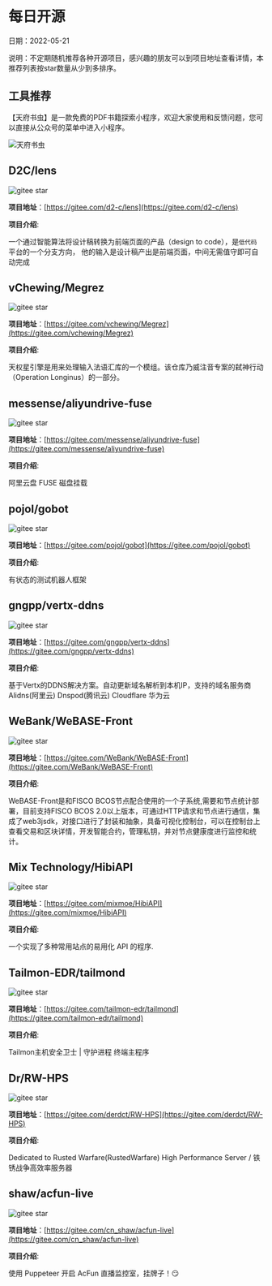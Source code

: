 # 每日开源

日期：2022-05-21

说明：不定期随机推荐各种开源项目，感兴趣的朋友可以到项目地址查看详情，本推荐列表按star数量从少到多排序。




## 工具推荐 

【天府书虫】是一款免费的PDF书籍探索小程序，欢迎大家使用和反馈问题，您可以直接从公众号的菜单中进入小程序。

![天府书虫](https://docs.imjcker.com/_media/mini.jpg)

## D2C/lens
<img src="https://gitee.com/d2-c/lens/badge/star.svg?theme=white" alt="gitee star"> 

**项目地址**：[https://gitee.com/d2-c/lens](https://gitee.com/d2-c/lens)

**项目介绍**:  

 一个通过智能算法将设计稿转换为前端页面的产品（design to code），是`低代码`平台的一个分支方向， 他的输入是设计稿产出是前端页面，中间无需值守即可自动完成 



## vChewing/Megrez
<img src="https://gitee.com/vchewing/Megrez/badge/star.svg?theme=white" alt="gitee star"> 

**项目地址**：[https://gitee.com/vchewing/Megrez](https://gitee.com/vchewing/Megrez)

**项目介绍**:  

 天权星引擎是用来处理输入法语汇库的一个模组。该仓库乃威注音专案的弑神行动（Operation Longinus）的一部分。 



## messense/aliyundrive-fuse
<img src="https://gitee.com/messense/aliyundrive-fuse/badge/star.svg?theme=white" alt="gitee star"> 

**项目地址**：[https://gitee.com/messense/aliyundrive-fuse](https://gitee.com/messense/aliyundrive-fuse)

**项目介绍**:  

 阿里云盘 FUSE 磁盘挂载 



## pojol/gobot
<img src="https://gitee.com/pojol/gobot/badge/star.svg?theme=white" alt="gitee star"> 

**项目地址**：[https://gitee.com/pojol/gobot](https://gitee.com/pojol/gobot)

**项目介绍**:  

 有状态的测试机器人框架 



## gngpp/vertx-ddns
<img src="https://gitee.com/gngpp/vertx-ddns/badge/star.svg?theme=white" alt="gitee star"> 

**项目地址**：[https://gitee.com/gngpp/vertx-ddns](https://gitee.com/gngpp/vertx-ddns)

**项目介绍**:  

 基于Vertx的DDNS解决方案。自动更新域名解析到本机IP，支持的域名服务商 Alidns(阿里云) Dnspod(腾讯云) Cloudflare 华为云 



## WeBank/WeBASE-Front
<img src="https://gitee.com/WeBank/WeBASE-Front/badge/star.svg?theme=white" alt="gitee star"> 

**项目地址**：[https://gitee.com/WeBank/WeBASE-Front](https://gitee.com/WeBank/WeBASE-Front)

**项目介绍**:  

 WeBASE-Front是和FISCO BCOS节点配合使用的一个子系统,需要和节点统计部署，目前支持FISCO BCOS 2.0以上版本，可通过HTTP请求和节点进行通信，集成了web3jsdk，对接口进行了封装和抽象，具备可视化控制台，可以在控制台上查看交易和区块详情，开发智能合约，管理私钥，并对节点健康度进行监控和统计。 



## Mix Technology/HibiAPI
<img src="https://gitee.com/mixmoe/HibiAPI/badge/star.svg?theme=white" alt="gitee star"> 

**项目地址**：[https://gitee.com/mixmoe/HibiAPI](https://gitee.com/mixmoe/HibiAPI)

**项目介绍**:  

 一个实现了多种常用站点的易用化 API 的程序. 



## Tailmon-EDR/tailmond
<img src="https://gitee.com/tailmon-edr/tailmond/badge/star.svg?theme=white" alt="gitee star"> 

**项目地址**：[https://gitee.com/tailmon-edr/tailmond](https://gitee.com/tailmon-edr/tailmond)

**项目介绍**:  

 Tailmon主机安全卫士 | 守护进程 终端主程序 



## Dr/RW-HPS
<img src="https://gitee.com/derdct/RW-HPS/badge/star.svg?theme=white" alt="gitee star"> 

**项目地址**：[https://gitee.com/derdct/RW-HPS](https://gitee.com/derdct/RW-HPS)

**项目介绍**:  

 Dedicated to Rusted Warfare(RustedWarfare) High Performance Server / 铁锈战争高效率服务器 



## shaw/acfun-live
<img src="https://gitee.com/cn_shaw/acfun-live/badge/star.svg?theme=white" alt="gitee star"> 

**项目地址**：[https://gitee.com/cn_shaw/acfun-live](https://gitee.com/cn_shaw/acfun-live)

**项目介绍**:  

 使用 Puppeteer 开启 AcFun 直播监控室，挂牌子！😏 

